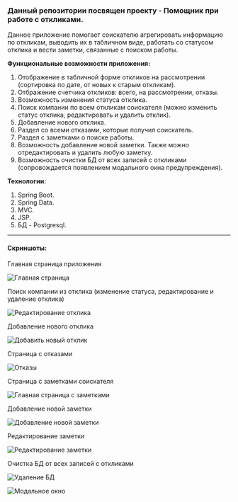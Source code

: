 ### Данный репозитории посвящен проекту - Помощник при работе с откликами.

Данное приложение помогает соискателю агрегировать информацию по откликам, выводить их в табличном виде, работать со статусом отклика и вести заметки, связанные с поиском работы.

**Функциональные возможности приложения:**
1. Отображение в табличной форме откликов на рассмотрении (сортировка по дате, от новых к старым откликам).
2. Отбражение счетчика откликов: всего, на рассмотрении, отказы.
3. Возможность изменения статуса отклика.
4. Поиск компании по всем откликам соискателя (можно изменить статус отклика, редактировать и удалить отклик).
5. Добавление нового отклика.
6. Раздел со всеми отказами, которые получил соискатель.
7. Раздел с заметками о поиске работы.
8. Возможность добавление новой заметки. Также можно отредактировать и удалить любую заметку.
9. Возможность очистки БД от всех записей с откликами (сопровождается появлением модального окна предупреждения).

**Технологии:**
1. Spring Boot.
2. Spring Data.
3. MVC.
4. JSP.
5. БД - Postgresql.

___

#### Скриншоты:

Главная страница приложения

![Главная страница](https://user-images.githubusercontent.com/92044501/166139665-2faa1771-1ad7-4814-bfb6-6ecb33319e5a.jpg)

Поиск компании из отклика (изменение статуса, редактирование и удаление отклика)

![Редактирование отклика](https://user-images.githubusercontent.com/92044501/167183912-d4404a98-486e-4b85-ae00-358eb2f0f79f.jpg)

Добавление нового отклика

![Добавить новый отклик](https://user-images.githubusercontent.com/92044501/166139700-67753f0a-bdfe-4989-a66c-3c07861281b2.jpg)

Страница с отказами

![Отказы](https://user-images.githubusercontent.com/92044501/166139708-4121047e-5226-499f-8c2f-fc5eaab106fd.jpg)

Страница с заметками соискателя

![Главная страница с заметками](https://user-images.githubusercontent.com/92044501/166139719-b1e9422b-f237-4643-b43a-4845e40146ae.jpg)

Добавление новой заметки

![Добавление новой заметки](https://user-images.githubusercontent.com/92044501/166139726-1f334a35-2854-4d79-a150-1f672a399d17.jpg)

Редактирование заметки

![Редактирование заметки](https://user-images.githubusercontent.com/92044501/166139741-5cb128e4-c962-417d-8b4d-ae97c091e6a3.jpg)

Очистка БД от всех записей с откликами

![Удаление БД](https://user-images.githubusercontent.com/92044501/166798767-5f243a33-cbb5-4ebe-9e90-d97f69770cdc.jpg)

![Модальное окно](https://user-images.githubusercontent.com/92044501/166798881-17564b32-8a7b-4302-865f-9c35fd3c32f4.jpg)
